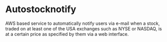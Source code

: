 # Autostocknotify
AWS based service to automatically notify users via e-mail when a stock, traded on at least one of the USA exchanges such as NYSE or NASDAQ, is at a certain price as specified by them via a web interface.
